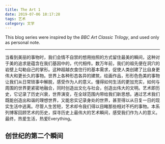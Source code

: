 ```yaml
---
title: The Art 1
date: 2019-07-06 18:17:28
tags: 艺术
category: 文学
---
```


This blog series were inspired by  the  *BBC Art Classic Trilogy*, and used only as personal note.

****

当看到美丽的事物时，我们会情不自禁的想用拍照的方式留住最美的瞬间，这种对于美的追求是蕴含在我们基因中的，代代相传。数万年前，我们的祖先便在洞穴的岩壁上勾勒自己的掌形。这种超越衣食住行的基本需求，促使人类创建了比自身更伟大和更长久的事物。世界上各种形态各异的建筑，绘画作品，形形色色美的事物让我们从日常琐事中解脱，感受作为人的意义。懂得如何生活的更加充实，如何与周围的世界更紧密地融合，同时创造出文化与社会，创造出伟大的文明。艺术即历史，它记录了历史兴衰，世界演变，在全球范围内带给我们新思想。通过艺术我们既能创造出和谐的理想世界，又能忠实记录身处的世界，甚至得以从日复一日的现实生活中逃离。尽管人生苦短，艺术却令我们得以目睹那些相对不朽的事物。本系列博客回顾艺术的历史，探寻历史上最伟大的艺术瞬间，感受我们作为人的意义。最终，热爱生活，热爱Everything。

## 创世纪的第二个瞬间